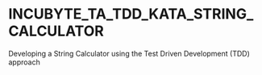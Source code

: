 # INCUBYTE_TA_TDD_KATA_STRING_CALCULATOR
 Developing a String Calculator using the Test Driven Development (TDD) approach
